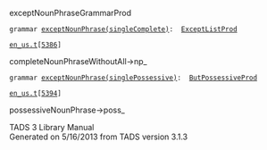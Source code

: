 ---
---
<span class="title">exceptNounPhrase</span><span class="type">GrammarProd</span>

`grammar `<span class="classExtLink">[`exceptNounPhrase(singleComplete)`](../object/exceptNounPhrase(singleComplete).html)</span>` :   `[`ExceptListProd`](../object/ExceptListProd.html)

[`en_us.t`](../file/en_us.t.html)`[`[`5386`](../source/en_us.t.html#5386)`]`

<div class="gramrule">

completeNounPhraseWithoutAll-\>np\_  

</div>

`grammar `<span class="classExtLink">[`exceptNounPhrase(singlePossessive)`](../object/exceptNounPhrase(singlePossessive).html)</span>` :   `[`ButPossessiveProd`](../object/ButPossessiveProd.html)

[`en_us.t`](../file/en_us.t.html)`[`[`5394`](../source/en_us.t.html#5394)`]`

<div class="gramrule">

possessiveNounPhrase-\>poss\_  

</div>

<div class="ftr">

TADS 3 Library Manual  
Generated on 5/16/2013 from TADS version 3.1.3

</div>
